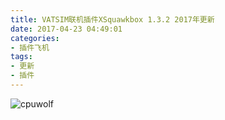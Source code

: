 ```yaml
---
title: VATSIM联机插件XSquawkbox 1.3.2 2017年更新
date: 2017-04-23 04:49:01
categories:
- 插件飞机
tags:
- 更新
- 插件
---
```



![cpuwolf](/images/data/attachment/201704/23/124747cy21g17e2a1r2zva.attach)

